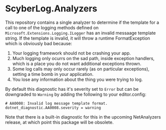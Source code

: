 # ScyberLog.Analyzers
This repository contains a single analyzer to determine if the template for a call to one of the logging methods defined on `Microsoft.Extensions.Logging.ILogger` has an invalid messaage template string. If the template is invalid, it will throw a runtime FormatException which is obviously bad because:
1. Your logging framework should not be crashing your app.
1. Much logging only ocurrs on the sad path, inside exception handlers, which is a place you do not want additional exceptions thrown.
1. Some log calls may only occur rarely (as on particular exceptions), setting a time bomb in your application.
1. You lose any information about the thing you were trying to log.

By default this diagnostic has it's severity set to `Error` but can be downgraded to `Warning` by adding the following to your editor.config:

```
# AA0008: Invalid log message template format.
dotnet_diagnostic.AA0008.severity = warning
```

Note that there is a built-in diagnostic for this in the upcoming NetAnalyzers release, at which point this package will be obsolete.

<!--

# Links
[Offending Change](https://source.dot.net/#Microsoft.Extensions.Logging.Abstractions/LogValuesFormatter.cs,47)
[Tutorial: Write your first analyzer and code fix](https://learn.microsoft.com/en-us/dotnet/csharp/roslyn-sdk/tutorials/how-to-write-csharp-analyzer-code-fix)
[Writing a Roslyn Analyzer](https://www.meziantou.net/writing-a-roslyn-analyzer.htm)
[Testing a Roslyn Analyzer](https://www.meziantou.net/how-to-test-a-roslyn-analyzer.htm)
[Localizing Analyzers](https://github.com/dotnet/roslyn/blob/main/docs/analyzers/Localizing%20Analyzers.md)
[Analyzer Release Tracking](https://github.com/dotnet/roslyn-analyzers/blob/main/src/Microsoft.CodeAnalysis.Analyzers/ReleaseTrackingAnalyzers.Help.md)
[Roslyn Docs](https://github.com/dotnet/roslyn/tree/main/docs)
[LoggerMessageDefineAnalyzer](https://github.com/dotnet/roslyn-analyzers/blob/main/src/NetAnalyzers/Core/Microsoft.NetCore.Analyzers/Runtime/LoggerMessageDefineAnalyzer.cs)
[LoggerMessageDefineTests](https://github.com/dotnet/roslyn-analyzers/blob/main/src/NetAnalyzers/UnitTests/Microsoft.NetCore.Analyzers/Runtime/LoggerMessageDefineTests.cs)
[Categories of Code Quality Rules](https://learn.microsoft.com/en-us/dotnet/fundamentals/code-analysis/code-quality-rule-options#category-of-rules)
[Setting Rule Severity](https://learn.microsoft.com/en-us/dotnet/fundamentals/code-analysis/configuration-options#severity-level)
-->